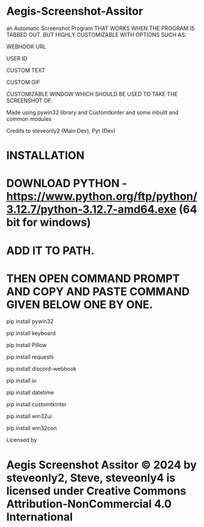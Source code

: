 # Aegis-Screenshot-Assitor

an Automatic Screenshot Program THAT WORKS WHEN THE PROGRAM IS TABBED OUT. BUT HIGHLY CUSTOMIZABLE WITH OPTIONS SUCH AS:

WEBHOOK URL

USER ID

CUSTOM TEXT

CUSTOM GIF

CUSTOMIZABLE WINDOW WHICH SHOULD BE USED TO TAKE THE SCREENSHOT OF.

Made using pywin32 library and Customtkinter and some inbuilt and common modules

Credits to steveonly2 (Main Dev), Pyt (Dev)


# INSTALLATION

# DOWNLOAD PYTHON -https://www.python.org/ftp/python/3.12.7/python-3.12.7-amd64.exe (64 bit for windows)

# ADD IT TO PATH.

# THEN OPEN COMMAND PROMPT AND COPY AND PASTE COMMAND GIVEN BELOW ONE BY ONE.

pip install pywin32

pip install keyboard

pip install Pillow

pip install requests

pip install discord-webhook

pip install io

pip install datetime

pip install customtkinter

pip install win32ui

pip install win32con



Licensed by

# Aegis Screenshot Assitor © 2024 by steveonly2, Steve, steveonly4 is licensed under Creative Commons Attribution-NonCommercial 4.0 International  #
